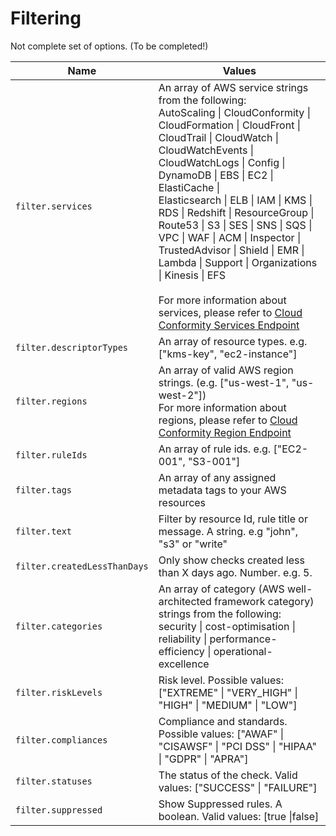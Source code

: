 # Filtering

Not complete set of options. (To be completed!)

| Name  | Values |
| ------------- | ------------- |
| `filter.services`  | An array of AWS service strings from the following: <br /> AutoScaling \| CloudConformity \| CloudFormation \| CloudFront \| CloudTrail \| CloudWatch \|<br />CloudWatchEvents \| CloudWatchLogs \| Config \| DynamoDB \| EBS \| EC2 \| ElastiCache \|<br />Elasticsearch \| ELB \| IAM \| KMS \| RDS \| Redshift \| ResourceGroup \| Route53 \| S3 \| SES \| SNS \| SQS \| VPC \| WAF \| ACM \| Inspector \| TrustedAdvisor \| Shield \| EMR \| Lambda \| Support \| Organizations \| Kinesis \| EFS<br /><br />For more information about services, please refer to [Cloud Conformity Services Endpoint](https://us-west-2.cloudconformity.com/v1/services) |
| `filter.descriptorTypes`  | An array of resource types. e.g. ["kms-key", "ec2-instance"] |
| `filter.regions`  | An array of valid AWS region strings. (e.g. ["us-west-1", "us-west-2"])<br /> For more information about regions, please refer to [Cloud Conformity Region Endpoint](https://us-west-2.cloudconformity.com/v1/regions) |
| `filter.ruleIds`  | An array of rule ids. e.g. ["EC2-001", "S3-001"]  |
| `filter.tags`  | An array of any assigned metadata tags to your AWS resources |
| `filter.text`  | Filter by resource Id, rule title or message. A string. e.g "john", "s3" or "write" |
| `filter.createdLessThanDays`  | Only show checks created less than X days ago. Number. e.g. 5. |
| `filter.categories`  | An array of category (AWS well-architected framework category) strings from the following:<br /> security \| cost-optimisation \| reliability \| performance-efficiency  \| operational-excellence <br />|
| `filter.riskLevels`  | Risk level. Possible values: ["EXTREME" \| "VERY_HIGH" \| "HIGH" \| "MEDIUM" \| "LOW"] |
| `filter.compliances`  | Compliance and standards. Possible values: ["AWAF" \| "CISAWSF" \| "PCI DSS" \| "HIPAA" \| "GDPR" \| "APRA"] |
| `filter.statuses`  | The status of the check. Valid values: ["SUCCESS" \| "FAILURE"] |
| `filter.suppressed`  | Show Suppressed rules. A boolean. Valid values: [true \|false] |
